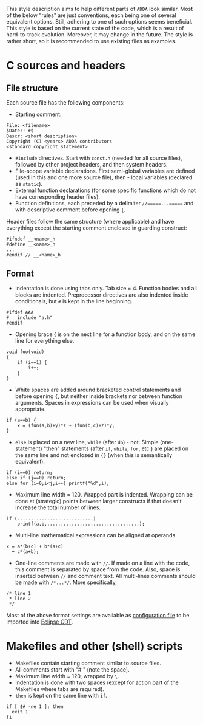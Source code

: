 This style description aims to help different parts of `ADDA` look similar. Most of the below "rules" are just conventions, each being one of several equivalent options. Still, adhering to one of such options seems beneficial. This style is based on the current state of the code, which is a result of hard-to-track evolution. Moreover, it may change in the future. The style is rather short, so it is recommended to use existing files as examples.



# C sources and headers #

## File structure ##
Each source file has the following components:
  * Starting comment:
```
File: <filename>
$Date:: #$  
Descr: <short description>
Copyright (C) <years> ADDA contributors
<standard copyright statement>
```
  * `#include` directives. Start with `const.h` (needed for all source files), followed by other project headers, and then system headers.
  * File-scope variable declarations.  First semi-global variables are defined (used in this and one more source file), then - local variables (declared as `static`).
  * External function declarations (for some specific functions which do not have corresponding header files).
  * Function definitions, each preceded by a delimiter `//=====...=====` and with descriptive comment before opening `{`.

Header files follow the same structure (where applicable) and have everything except the starting comment enclosed in guarding construct:
```
#ifndef __<name>_h
#define __<name>_h
...
#endif // __<name>_h
```

## Format ##
  * Indentation is done using tabs only. Tab size = 4. Function bodies and all blocks are indented. Preprocessor directives are also indented inside conditionals, but `#` is kept in the line beginning.
```
#ifdef AAA
#   include "a.h"
#endif
```
  * Opening brace { is on the next line for a function body, and on the same line for everything else.
```
void foo(void)
{
    if (i==1) {
        i++;
    }
}
```
  * White spaces are added around bracketed control statements and before opening `{`, but neither inside brackets nor between function arguments. Spaces in expressions can be used when visually appropriate.
```
if (a==b) {
    x = (fun(a,b)+y)*z + (fun(b,c)+z)*y; 
}
```
  * `else` is placed on a new line, `while` (after `do`) - not. Simple (one-statement) "then" statements (after `if`, `while`, `for`, etc.) are placed on the same line and not enclosed in `{}` (when this is semantically equivalent).
```
if (i==0) return;
else if (j==0) return;
else for (i=0;i<j;i++) printf("%d",i);
```
  * Maximum line width = 120. Wrapped part is indented. Wrapping can be done at (strategic) points between larger constructs if that doesn't increase the total number of lines.
```
if (............................)
    printf(a,b,..................................);
```
  * Multi-line mathematical expressions can be aligned at operands.
```
x = a*(b+c) + b*(a+c)
  + c*(a+b);
```
  * One-line comments are made with `//`. If made on a line with the code, this comment is separated by space from the code. Also, space is inserted between `//` and comment text. All multi-lines comments should be made with `/*...*/`. More specifically,
```
/* line 1
 * line 2
 */
```

Most of the above format settings are available as [configuration file](eclipseCDT_style.xml) to be imported into [Eclipse CDT](http://www.eclipse.org/cdt/).

# Makefiles and other (shell) scripts #
  * Makefiles contain starting comment similar to source files.
  * All comments start with "# " (note the space).
  * Maximum line width = 120, wrapped by `\`.
  * Indentation is done with two spaces (except for action part of the Makefiles where tabs are required).
  * `then` is kept on the same line with `if`.
```
if [ $# -ne 1 ]; then
  exit 1
fi
```
